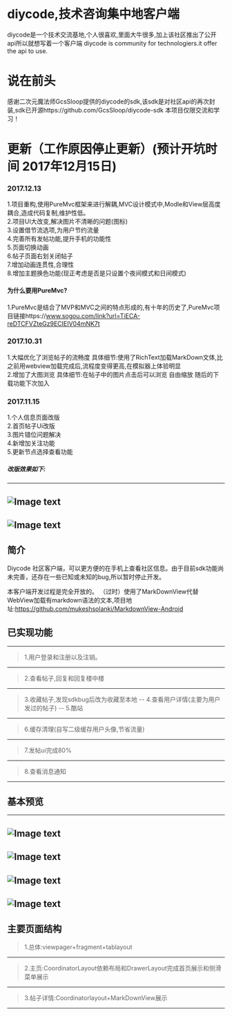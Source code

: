 # diycode,技术咨询集中地客户端
diycode是一个技术交流基地,个人很喜欢,里面大牛很多,加上该社区推出了公开api所以就想写着一个客户端
diycode is community for technologiers.it offer the api to use.
# 说在前头
感谢二次元魔法师GcsSloop提供的diycode的sdk,该sdk是对社区api的再次封装,sdk已开源https://github.com/GcsSloop/diycode-sdk
本项目仅限交流和学习！
# 更新（工作原因停止更新）(预计开坑时间 2017年12月15日)
### 2017.12.13
1.项目重构,使用PureMvc框架来进行解耦,MVC设计模式中,Modle和View层高度耦合,造成代码复制,维护性低。<br/>
2.项目UI大改变,解决图片不清晰的问题(图标)<br/>
3.设置借节流选项,为用户节约流量<br/>
4.完善所有发帖功能,提升手机的功能性<br/>
5.页面切换动画<br/>
6.帖子页面右划关闭帖子<br/>
7.增加动画连贯性,合理性<br/>
8.增加主题换色功能(现正考虑是否是只设置个夜间模式和日间模式)<br/>
#### 为什么要用PureMvc?
1.PureMvc是结合了MVP和MVC之间的特点形成的,有十年的历史了,PureMvc项目链接https://www.sogou.com/link?url=TiECA-reDTCFVZteGz9ECIEIV04mNK7t<br/>
### 2017.10.31
1.大幅优化了浏览帖子的流畅度 具体细节:使用了RichText加载MarkDown文体,比之前用webview加载完成后,流程度变得更高,在模拟器上体验明显<br/>
2.增加了大图浏览 具体细节:在帖子中的图片点击后可以浏览 自由缩放 随后的下载功能下次加入
### 2017.11.15
1.个人信息页面改版<br/>
2.首页帖子Ui改版<br/>
3.图片错位问题解决<br/>
4.新增加关注功能<br/>
5.更新节点选择查看功能<br>
##### 改版效果如下:
---
![Image text](https://raw.githubusercontent.com/Aoyihala/img/master/diycode/follow.png)
---
![Image text](https://raw.githubusercontent.com/Aoyihala/img/master/diycode/userinfo.png)
---
## 简介
Diycode 社区客户端，可以更方便的在手机上查看社区信息。由于目前sdk功能尚未完善，还存在一些已知或未知的bug,所以暂时停止开发。

本客户端开发过程是完全开放的。
（过时）使用了MarkDownView代替WebView加载有markdown语法的文本,项目地址:https://github.com/mukeshsolanki/MarkdownView-Android

## 已实现功能
----------------------------
>1.用户登录和注册以及注销。
---
>2.查看帖子,回复和回复楼中楼
---
>3.收藏帖子,发现sdkbug后改为收藏至本地
--
>4.查看用户详情(主要为用户发过的帖子)
--
>5.酷站
---
>6.缓存清理(自写二级缓存用户头像,节省流量)
---
>7.发帖ui完成80%
---
>8.查看消息通知
---
## 基本预览
-----------------------------
![Image text](https://raw.githubusercontent.com/Aoyihala/img/master/diycode/home.png)
----
![Image text](https://raw.githubusercontent.com/Aoyihala/img/master/diycode/home2.png)
---
![Image text](https://raw.githubusercontent.com/Aoyihala/img/master/diycode/topic1.png)
---
![Image text](https://raw.githubusercontent.com/Aoyihala/img/master/diycode/topic2.png)
----
## 主要页面结构
> 1.总体:viewpager+fragment+tablayout
---
> 2.主页:CoordinatorLayout依赖布局和DrawerLayout完成首页展示和侧滑菜单展示
---
> 3.帖子详情:Coordinatorlayout+MarkDownView展示
---
 
 
